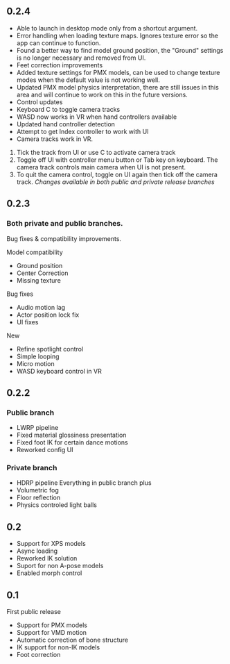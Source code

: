 ## 0.2.4
* Able to launch in desktop mode only from a shortcut argument. 
* Error handling when loading texture maps. Ignores texture error so the app can continue to function.
* Found a better way to find model ground position, the "Ground" settings is no longer necessary and removed from UI.
* Feet correction improvements 
* Added texture settings for PMX models, can be used to change texture modes when the default value is not working well. 
* Updated PMX model physics interpretation, there are still issues in this area and will continue to work on this in the future versions.
* Control updates
 * Keyboard C to toggle camera tracks
 * WASD now works in VR when hand controllers available
 * Updated hand controller detection
 * Attempt to get Index controller to work with UI
* Camera tracks work in VR. 
 1. Tick the track from UI or use C to activate camera track
 2. Toggle off UI with controller menu button or Tab key on keyboard. The camera track controls main camera when UI is not present.
 3. To quit the camera control, toggle on UI again then tick off the camera track. 
*Changes available in both public and private release branches*

## 0.2.3
### Both private and public branches. 
Bug fixes & compatibility improvements.

Model compatibility
* Ground position
* Center Correction
* Missing texture

Bug fixes
* Audio motion lag
* Actor position lock fix
* UI fixes

New
* Refine spotlight control
* Simple looping
* Micro motion
* WASD keyboard control in VR
 

## 0.2.2

### Public branch
* LWRP pipeline
* Fixed material glossiness presentation
* Fixed foot IK for certain dance motions
* Reworked config UI

### Private branch
* HDRP pipeline
Everything in public branch plus
* Volumetric fog
* Floor reflection
* Physics controled light balls

## 0.2
* Support for XPS models
* Async loading
* Reworked IK solution
* Suport for non A-pose models
* Enabled morph control


## 0.1
First public release
* Support for PMX models
* Support for VMD motion
* Automatic correction of bone structure 
* IK support for non-IK models
* Foot correction
